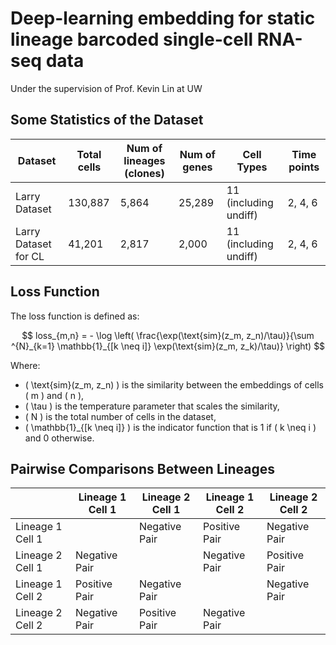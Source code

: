 # Deep-learning embedding for static lineage barcoded single-cell RNA-seq data
Under the supervision of Prof. Kevin Lin at UW

## Some Statistics of the Dataset

| Dataset                | Total cells | Num of lineages (clones) | Num of genes | Cell Types           | Time points |
|------------------------|-------------|--------------------------|--------------|----------------------|-------------|
| Larry Dataset          | 130,887     | 5,864                    | 25,289       | 11 (including undiff)| 2, 4, 6     |
| Larry Dataset for CL   | 41,201      | 2,817                    | 2,000        | 11 (including undiff)| 2, 4, 6     |

## Loss Function

The loss function is defined as:

$$
loss_{m,n} = - \log \left( \frac{\exp(\text{sim}(z_m, z_n)/\tau)}{\sum ^{N}_{k=1} \mathbb{1}_{[k \neq i]} \exp(\text{sim}(z_m, z_k)/\tau)} \right)
$$

Where:
- \( \text{sim}(z_m, z_n) \) is the similarity between the embeddings of cells \( m \) and \( n \),
- \( \tau \) is the temperature parameter that scales the similarity,
- \( N \) is the total number of cells in the dataset,
- \( \mathbb{1}_{[k \neq i]} \) is the indicator function that is 1 if \( k \neq i \) and 0 otherwise.

## Pairwise Comparisons Between Lineages

|                  | Lineage 1 Cell 1 | Lineage 2 Cell 1 | Lineage 1 Cell 2 | Lineage 2 Cell 2 |
|------------------|------------------|------------------|------------------|------------------|
| Lineage 1 Cell 1 |                  | Negative Pair    | Positive Pair    | Negative Pair    |
| Lineage 2 Cell 1 | Negative Pair    |                  | Negative Pair    | Positive Pair    |
| Lineage 1 Cell 2 | Positive Pair    | Negative Pair    |                  | Negative Pair    |
| Lineage 2 Cell 2 | Negative Pair    | Positive Pair    | Negative Pair    |                  |

